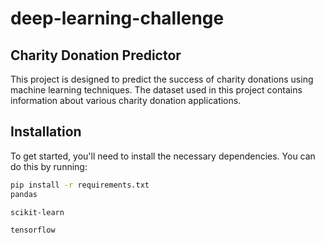 # deep-learning-challenge
## Charity Donation Predictor

This project is designed to predict the success of charity donations using machine learning techniques. The dataset used in this project contains information about various charity donation applications.

## Installation

To get started, you'll need to install the necessary dependencies. You can do this by running:

```bash
pip install -r requirements.txt
pandas

scikit-learn

tensorflow
